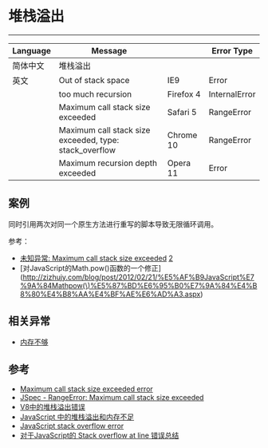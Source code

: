 
# 堆栈溢出

----

| Language | Message                                                |           | Error Type    |
|----------|--------------------------------------------------------|-----------|---------------|
| 简体中文 | 堆栈溢出                                               |           |               |
| 英文     | Out of stack space                                     | IE9       | Error         |
|          | too much recursion                                     | Firefox 4 | InternalError |
|          | Maximum call stack size exceeded                       | Safari 5  | RangeError    |
|          | Maximum call stack size exceeded, type: stack_overflow | Chrome 10 | RangeError    |
|          | Maximum recursion depth exceeded                       | Opera 11  | Error         |


## 案例

同时引用两次对同一个原生方法进行重写的脚本导致无限循环调用。

参考：
* [未知异常: Maximum call stack size exceeded](http://www.zizhujy.com/blog/post/2012/03/18/Uncaught-RangeError-Maximum-call-stack-size-exceeded.aspx)
    [2](http://blog.csdn.net/vean_system/article/details/7799232)
* [对JavaScript的Math.pow()函数的一个修正](http://zizhujy.com/blog/post/2012/02/21/%E5%AF%B9JavaScript%E7%9A%84Mathpow(\)%E5%87%BD%E6%95%B0%E7%9A%84%E4%B8%80%E4%B8%AA%E4%BF%AE%E6%AD%A3.aspx)

## 相关异常

* [内存不够](./out-of-memory.md)

## 参考

* [Maximum call stack size exceeded error](http://stackoverflow.com/questions/6095530/maximum-call-stack-size-exceeded-error)
* [JSpec - RangeError: Maximum call stack size exceeded](http://stackoverflow.com/questions/1814337/jspec-rangeerror-maximum-call-stack-size-exceeded)
* [V8中的堆栈溢出错误](http://blog.csdn.net/gengshenghong/article/details/7583821)
* [JavaScript 中的堆栈溢出和内存不足](http://www.bokeyy.com/post/javascript-out-of-memery-and-stack.html)
* [JavaScript stack overflow error](http://www.nczonline.net/blog/2009/05/19/javascript-stack-overflow-error/)
* [对于JavaScript的 Stack overflow at line 错误总结](http://www.cnblogs.com/S.Sams/archive/2009/01/18/1377783.html)

